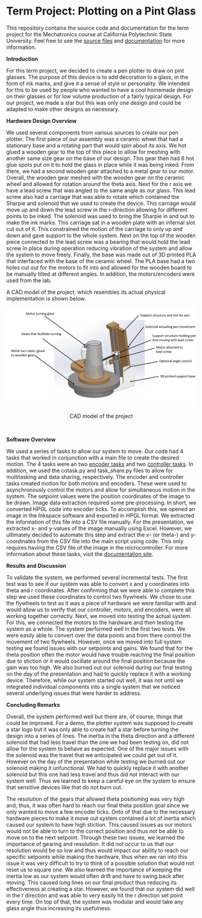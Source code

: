 # Term Project: Plotting on a Pint Glass

This repository contains the source code and documentation for the term project for the Mechatronics course at California Polytechnic State University. Feel free to see the [source files](https://github.com/jdlu97/Rotating-Pen-Plotter-Machine/tree/main/src) and [documentation](https://jdlu97.github.io/Rotating-Pen-Plotter-Machine/) for more information.

 **Introduction**
 
 For this term project, we decided to create a pen plotter to draw on pint glasses. The purpose of this device is to add decoration to a glass, in the form of ink marks, and give it a sense of style or personality. We intended for this to be used by people who wanted to have a cool homemade design on their glasses or for low volume production of a fairly typical design. For our project, we made a star but this was only one design and could be adapted to make other designs as necessary.
 
 **Hardware Design Overview**
 
 We used several components from various sources to create our pen plotter. The first piece of our assembly was a ceramic wheel that had a stationary base and a rotating part that would spin about its axis. We hot glued a wooden gear to the top of this piece to allow for meshing with another same size gear on the base of our design. This gear then had 6 hot glue spots put on it to hold the glass in place while it was being inked. From there, we had a second wooden gear attached to a metal gear to our motor. Overall, the wooden gear meshed with the wooden gear on the ceramic wheel and allowed for rotation around the theta axis. Next for the r axis we have a lead screw that was angled to the same angle as our glass. This lead screw also had a carriage that was able to rotate which contained the Sharpie and solenoid that we used to create the device. This carriage would move up and down the lead screw in the r-direction allowing for different points to be inked. The solenoid was used to bring the Sharpie in and out to make the ink marks. This carriage sat in a wooden plate with an internal slot cut out of it. This constrained the motion of the carriage to only up and down and gave support to the whole system. Next on the top of the wooden piece connected to the lead screw was a bearing that would hold the lead screw in place during operation reducing vibration of the system and allow the system to move freely. Finally, the base was made out of 3D printed PLA that interfaced with the base of the ceramic wheel. The PLA base had a two holes cut out for the motors to fit into and allowed for the wooden board to be manually tilted at different angles. In addition, the motors/encoders were used from the lab.

 A CAD model of the project, which resembles its actual physical implementation is shown below.

 <p align="center">
    <img src="https://github.com/jdlu97/Rotating-Pen-Plotter-Machine/blob/main/img/assembly.png?raw=true" alt="CAD Model"/>
 </p>

 <p align="center">CAD model of the project</p><br/>

 **Software Overview**
 
 We used a series of tasks to allow our system to move. Our code had 4 tasks that worked in conjunction with a main file to create the desired motion. The 4 tasks were an two [encoder tasks](https://jdlu97.github.io/Rotating-Pen-Plotter-Machine/index.html#sec_enc) and two [controller tasks](https://jdlu97.github.io/Rotating-Pen-Plotter-Machine/index.html#sec_mot_ctrl). In addition, we used the cotask.py and task_share.py files to allow for multitasking and data sharing, respectively. The encoder and controller tasks created motion for both motors and encoders. These were used to asynchronously control the motors and allow for simultaneous motion in the system. 
 The setpoint values were the position coordinates of the image to be drawn. Image data extraction required some pre-processing. In short, we converted HPGL code into encoder ticks. To accomplish this, we opened an image in the Inkspace software and exported in HPGL format. We extracted the information of this file into a CSV file manually. For the presentation, we extracted x- and y-values of the image manually using Excel. However, we ultimately decided to automate this step and extract the x- (or theta-) and y-coordinates from the CSV file into the main script using code. This only requires having the CSV file of the image in the microcontroller. For more information about these tasks, visit the [documentation site](https://jdlu97.github.io/Rotating-Pen-Plotter-Machine/).
 
 **Results and Discussion**
 
 To validate the system, we performed several incremental tests. The first test was to see if our system was able to convert x and y coordinates into theta and r coordinates. After confirming that we were able to complete this step we used these coordinates to control two flywheels. We chose to use the flywheels to test as it was a piece of hardware we were familiar with and would allow us to verify that our controller, motors, and encoders, were all working together correctly. Next, we moved into testing the actual system. For this, we connected the motors to the hardware and then testing the system as a whole. The system performed well in the first two tests. We were easily able to convert over the data points and from there control the movement of two flywheels. However, once we moved into full system testing we found issues with our setpoints and gains. We found that for the theta position often the motor would have trouble reaching the final position due to stiction or it would oscillate around the final position because the gain was too high. We also burned out our solenoid during our final testing on the day of the presentation and had to quickly replace it with a working device. Therefore, while our system started out well, it was not until we integrated individual components into a single system that we noticed several underlying issues that were harder to address.
 
 **Concluding Remarks**
 
 Overall, the system performed well but there are, of course, things that could be improved. For a demo, the plotter system was supposed to create a star logo but it was only able to create half a star before turning the design into a series of lines. The inertia in the theta direction and a different solenoid that had less travel than the one we had been testing on, did not allow for the system to behave as expected. One of the major issues with the solenoid was the travel that we anticipated we could get out of it. However on the day of the presentation while testing we burned out our solenoid making it unfunctional. We had to quickly replace it with another solenoid but this one had less travel and thus did not interact with our system well. Thus we learned to keep a careful eye on the system to ensure that sensitive devices like that do not burn out. 
 
 The resolution of the gears that allowed theta positioning was very high and, thus, it was often hard to reach our final theta position goal since we only wanted to move a few encoder ticks. Onto of that due to the necessary hardware pieces to make it move out system contained a lot of inertia which caused our system to have high stiction. This caused issues as our motors would not be able to turn to the correct position and thus not be able to move on to the next setpoint. Through these two issues, we learned the importance of gearing and resolution. It did not occur to us that our resolution would be so low and thus would impact our ability to reach our specific setpoints while making the hardware, thus when we ran into this issue it was very difficult to try to think of a possible solution that would not reset us to square one. We also learned the importance of keeping the inertia low as our system would often drift and have to swing back after moving. This caused long lines on our final product thus reducing its effectiveness at creating a star. However, we found that our system did well in the r direction and was able to very easily hit the r direction set point every time. On top of that, the system was modular and would take any glass angle thus increasing its usefulness.